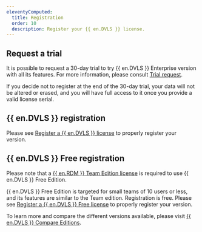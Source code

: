 ```yaml
---
eleventyComputed:
  title: Registration
  order: 10
  description: Register your {{ en.DVLS }} license.
---
```

## Request a trial 
It is possible to request a 30-day trial to try {{ en.DVLS }} Enterprise version with all its features. For more information, please consult [Trial request](https://devolutions.net/server/trial).  

If you decide not to register at the end of the 30-day trial, your data will not be altered or erased, and you will have full access to it once you provide a valid license serial.  

## {{ en.DVLS }} registration 
Please see [Register a {{ en.DVLS }} license](/server/getting-started/installation/registration/register-server-license/) to properly register your version.  

## {{ en.DVLS }} Free registration 

Please note that a [{{ en.RDM }} Team Edition license](https://devolutions.net/remote-desktop-manager/) is required to use {{ en.DVLS }} Free Edition.

{{ en.DVLS }} Free Edition is targeted for small teams of 10 users or less, and its features are similar to the Team edition. Registration is free. Please see [Register a {{ en.DVLS }} Free license](/server/getting-started/installation/registration/register-free-server-license/) to properly register your version. 

To learn more and compare the different versions available, please visit [{{ en.DVLS }} Compare Editions](https://devolutions.net/server/compare). 
